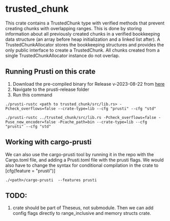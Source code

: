 # trusted_chunk
This crate contains a TrustedChunk type with verified methods that prevent creating chunks with overlapping ranges.
This is done by storing information about all previously created chunks in a verified bookkeeping data structure (an array before heap initialization and a linked list after). A TrustedChunkAllocator stores the bookkeeping structures and provides the only public interface to create a TrustedChunk. All chunks created from a single TrustedChunkAllocator instance do not overlap.

## Running Prusti on this crate
1. Download the pre-compiled binary for Release v-2023-08-22 from [here](https://github.com/viperproject/prusti-dev/releases/)
2. Navigate to the prusti-release folder
3. Run this command 
```
./prusti-rustc <path to trusted_chunk/src/lib.rs> -Pcheck_overflows=false --crate-type=lib --cfg "prusti" --cfg "std"
```

```
./prusti-rustc ../trusted_chunk/src/lib.rs -Pcheck_overflows=false -Puse_new_encoder=false -Pcache_path=bin --crate-type=lib --cfg "prusti" --cfg "std"
```

## Working with cargo-prusti
We can also use the cargo-prusti tool by running it in the repo with the Cargo.toml file, and adding a Prusti.toml file with the prusti flags.
We would also have to change the syntax for conditional compilation in the crate to [cfg(feature = "prusti")]
```
./<path>/cargo-prusti  --features prusti
```

## TODO:
1. crate should be part of Theseus, not submodule. Then we can add config flags directly to range_inclusive and memory structs crate.